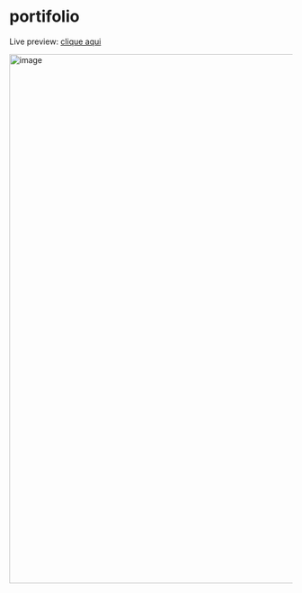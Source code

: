 # portifolio

Live preview: [clique aqui](https://portifolio-black-eight.vercel.app/)

<img width="941" alt="image" src="https://user-images.githubusercontent.com/83790783/182046307-776b2cf9-7866-4afd-adf2-c6524426dbb6.png">
